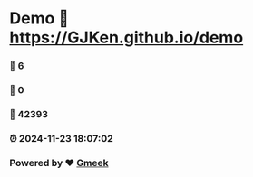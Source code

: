 # Demo :link: https://GJKen.github.io/demo 
### :page_facing_up: [6](https://GJKen.github.io/demo/tag.html) 
### :speech_balloon: 0 
### :hibiscus: 42393 
### :alarm_clock: 2024-11-23 18:07:02 
### Powered by :heart: [Gmeek](https://github.com/Meekdai/Gmeek)
